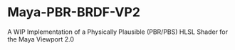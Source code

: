 # Maya-PBR-BRDF-VP2
A WIP Implementation of a Physically Plausible (PBR/PBS) HLSL Shader for the Maya Viewport 2.0
